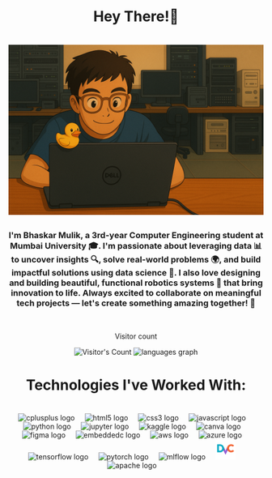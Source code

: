 <h1 align="center">Hey There!👋</h1>
<h1 align="center">
    <img src="https://github.com/bhaskarmulik/bhaskarmulik/blob/master/ChatGPT%20Image%20May%208%2C%202025%2C%2002_15_59%20PM.png?font=Inter&size=48&center=true&vCenter=true&width=500&height=70&color=4493F8&duration=4000" />
</h1>
<h3 align="center">I'm Bhaskar Mulik, a 3rd-year Computer Engineering student at Mumbai University 🎓. I'm passionate about leveraging data 📊 to uncover insights 🔍, solve real-world problems 🌍, and build impactful solutions using data science 🧠. I also love designing and building beautiful, functional robotics systems 🤖 that bring innovation to life.
Always excited to collaborate on meaningful tech projects — let's create something amazing together! 🚀</h3>
<!--
Profile count
-->
</br>
<div align="center"> 
  <p>Visitor count</p>
  <img src="https://profile-counter.glitch.me/bhaskarmulik/count.svg" alt="Visitor's Count" />


<!--
Used languages
-->
  <img src="https://github-readme-stats.vercel.app/api/top-langs?username=bhaskarmulik&locale=en&hide_title=false&layout=compact&card_width=320&langs_count=50&theme=github_dark&hide_border=true&order=2" height="150" alt="languages graph"  />
</div>

<h1 align="center">Technologies I've Worked With:</h1>

###

<br clear="both">

<div align="center">
  <img src="https://cdn.jsdelivr.net/gh/devicons/devicon/icons/cplusplus/cplusplus-original.svg" height="40" alt="cplusplus logo"  />
  <img width="12" />
  <img src="https://cdn.jsdelivr.net/gh/devicons/devicon/icons/html5/html5-original.svg" height="40" alt="html5 logo"  />
  <img width="12" />
  <img src="https://cdn.jsdelivr.net/gh/devicons/devicon/icons/css3/css3-original.svg" height="40" alt="css3 logo"  />
  <img width="12" />
  <img src="https://cdn.jsdelivr.net/gh/devicons/devicon/icons/javascript/javascript-original.svg" height="40" alt="javascript logo"  />
  <img width="12" />
  <img src="https://cdn.jsdelivr.net/gh/devicons/devicon/icons/python/python-original.svg" height="40" alt="python logo"  />
  <img width="12" />
  <img src="https://cdn.jsdelivr.net/gh/devicons/devicon/icons/jupyter/jupyter-original.svg" height="40" alt="jupyter logo"  />
  <img width="12" />
  <img src="https://cdn.jsdelivr.net/gh/devicons/devicon/icons/kaggle/kaggle-original.svg" height="40" alt="kaggle logo"  />
  <img width="12" />
  <img src="https://cdn.jsdelivr.net/gh/devicons/devicon/icons/canva/canva-original.svg" height="40" alt="canva logo"  />
  <img width="12" />
  <img src="https://cdn.jsdelivr.net/gh/devicons/devicon/icons/figma/figma-original.svg" height="40" alt="figma logo"  />
  <img width="12" />
  <img src="https://cdn.jsdelivr.net/gh/devicons/devicon/icons/embeddedc/embeddedc-original.svg" height="40" alt="embeddedc logo"  />  
  <img width="12" />
  <img src="https://cdn.jsdelivr.net/gh/devicons/devicon@latest/icons/amazonwebservices/amazonwebservices-original-wordmark.svg" height="40" alt="aws logo" />
  <img width="12" />
  <img src="https://cdn.jsdelivr.net/gh/devicons/devicon@latest/icons/azure/azure-original.svg" height="40" alt="azure logo"/>
  <img width="12" />  
  <img src="https://cdn.jsdelivr.net/gh/devicons/devicon@latest/icons/tensorflow/tensorflow-original.svg" height="40" alt="tensorflow logo"/>
  <img width="12" />    
  <img src="https://cdn.jsdelivr.net/gh/devicons/devicon@latest/icons/pytorch/pytorch-original.svg" height="40" alt="pytorch logo"/>
  <img width="12" />  
  <img src="https://github.com/mlflow/mlflow/blob/master/assets/logo.svg" height="40" alt="mlflow logo"/>
  <img width="12" />
  <img src="https://github.com/iterative/vscode-dvc/blob/main/extension/docs/dvc.png" height="40" alt="mlflow logo"/>
  <img width="12" />
  <img src="https://cdn.jsdelivr.net/gh/devicons/devicon@latest/icons/apacheairflow/apacheairflow-original.svg"  height="40" alt="apache logo"/>
  <img width="12" />        
          
          
</div>

###
